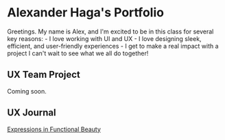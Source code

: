 # Alexander Haga's Portfolio

Greetings. My name is Alex, and I'm excited to be in this class for several key reasons:
    - I love working with UI and UX
    - I love designing sleek, efficient, and user-friendly experiences
    - I get to make a real impact with a project
I can't wait to see what we all do together!

## UX Team Project

Coming soon.

## UX Journal

[Expressions in Functional Beauty](journal/)